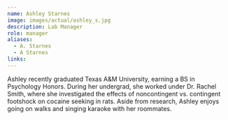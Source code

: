 ```yaml
---
name: Ashley Starnes
image: images/actual/ashley_s.jpg
description: Lab Manager
role: manager
aliases:
  - A. Starnes
  - A Starnes
links:
---
```


Ashley recently graduated Texas A&M University, earning a BS in Psychology Honors. During her undergrad, she worked under Dr. Rachel Smith, where she investigated the effects of noncontingent vs. contingent footshock on cocaine seeking in rats. Aside from research, Ashley enjoys going on walks and singing karaoke with her roommates.